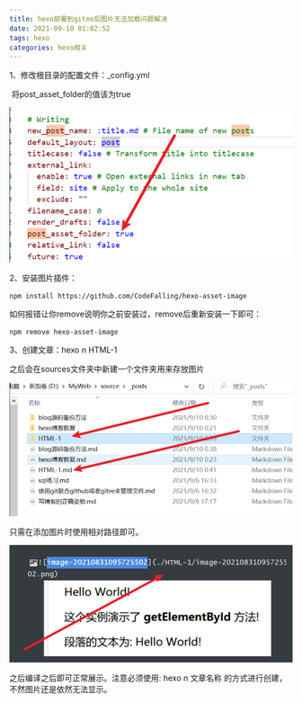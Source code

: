 ```yaml
---
title: hexo部署到gitee后图片无法加载问题解决
date: 2021-09-10 01:02:52
tags: hexo
categories: hexo相关
---
```


1、修改根目录的配置文件：_config.yml

​       将post_asset_folder的值该为true

<!--more-->

![Snipaste_2021-09-10_01-03-23.png](./hexo部署到gitee后图片无法加载问题解决/Snipaste_2021-09-10_01-03-23.png)

2、安装图片插件：

```
npm install https://github.com/CodeFalling/hexo-asset-image
```

如何报错让你remove说明你之前安装过，remove后重新安装一下即可：

```
npm remove hexo-asset-image
```

3、创建文章：hexo n  HTML-1

之后会在sources文件夹中新建一个文件夹用来存放图片

![Snipaste_2021-09-10_01-03-50.png](./hexo部署到gitee后图片无法加载问题解决/Snipaste_2021-09-10_01-03-50.png)

只需在添加图片时使用相对路径即可。

![Snipaste_2021-09-10_01-04-18.png](./hexo部署到gitee后图片无法加载问题解决/Snipaste_2021-09-10_01-04-18.png)

之后编译之后即可正常展示。注意必须使用: hexo n 文章名称 的方式进行创建，不然图片还是依然无法显示。
